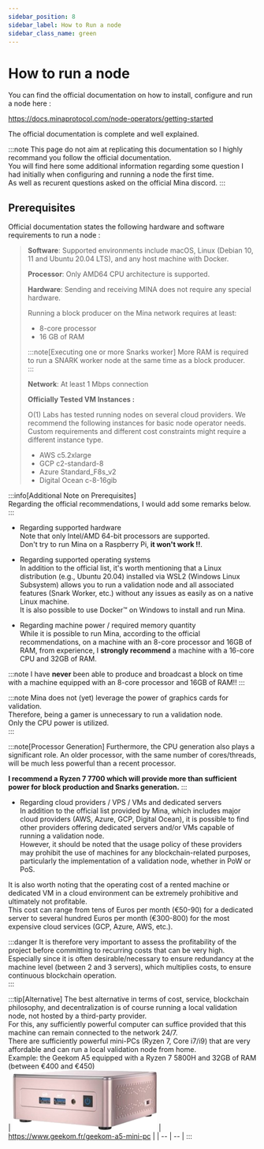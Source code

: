 ```yaml
---
sidebar_position: 8
sidebar_label: How to Run a node
sidebar_class_name: green
---
```

# How to run a node  
You can find the official documentation on how to install, configure and run a node here :  

https://docs.minaprotocol.com/node-operators/getting-started  

The official documentation is complete and well explained. 

:::note
This page do not aim at replicating this documentation so I highly recommand you follow the official documentation.  
You will find here some additional information regarding some question I had initially when configuring and running a node the first time.  
As well as recurent questions asked on the official Mina discord.
:::

## Prerequisites
Official documentation states the following hardware and software requirements to run a node :  

> **Software**: Supported environments include macOS, Linux (Debian 10, 11 and Ubuntu 20.04 LTS), and any host machine with Docker. 
> 
> **Processor**: Only AMD64 CPU architecture is supported.  
>  
> **Hardware**: Sending and receiving MINA does not require any special hardware.  
>  
> Running a block producer on the Mina network requires at least:  
> 
>* 8-core processor  
>* 16 GB of RAM  
>  
> :::note[Executing one or more Snarks worker]
> More RAM is required to run a SNARK worker node at the same time as a block producer.  
> :::
> 
> **Network**: At least 1 Mbps connection  
>  
> **Officially Tested VM Instances :**  
> 
> O(1) Labs has tested running nodes on several cloud providers. We recommend the following instances for basic node operator needs.  
> Custom requirements and different cost constraints might require a different instance type.
> 
>* AWS c5.2xlarge  
>* GCP c2-standard-8  
>* Azure Standard_F8s_v2  
>* Digital Ocean c-8-16gib  

:::info[Additional Note on Prerequisites]  
Regarding the official recommendations, I would add some remarks below.
:::

* Regarding supported hardware  
Note that only Intel/AMD 64-bit processors are supported.  
Don't try to run Mina on a Raspberry Pi, **it won't work !!**.

* Regarding supported operating systems  
In addition to the official list, it's worth mentioning that a Linux distribution (e.g., Ubuntu 20.04) installed via WSL2 (Windows Linux Subsystem) allows you to run a validation node and all associated features (Snark Worker, etc.) without any issues as easily as on a native Linux machine.  
It is also possible to use Docker™ on Windows to install and run Mina.

* Regarding machine power / required memory quantity  
While it is possible to run Mina, according to the official recommendations, on a machine with an 8-core processor and 16GB of RAM, from experience, I **strongly recommend** a machine with a 16-core CPU and 32GB of RAM.

:::note
I have **never** been able to produce and broadcast a block on time with a machine equipped with an 8-core processor and 16GB of RAM!!
:::

:::note
Mina does not (yet) leverage the power of graphics cards for validation.  
Therefore, being a gamer is unnecessary to run a validation node.  
Only the CPU power is utilized.  
:::

:::note[Processor Generation]
Furthermore, the CPU generation also plays a significant role. An older processor, with the same number of cores/threads, will be much less powerful than a recent processor.

**I recommend a Ryzen 7 7700 which will provide more than sufficient power for block production and Snarks generation.**
:::

* Regarding cloud providers / VPS / VMs and dedicated servers    
In addition to the official list provided by Mina, which includes major cloud providers (AWS, Azure, GCP, Digital Ocean), it is possible to find other providers offering dedicated servers and/or VMs capable of running a validation node.  
However, it should be noted that the usage policy of these providers may prohibit the use of machines for any blockchain-related purposes, particularly the implementation of a validation node, whether in PoW or PoS.  

It is also worth noting that the operating cost of a rented machine or dedicated VM in a cloud environment can be extremely prohibitive and ultimately not profitable.  
This cost can range from tens of Euros per month (€50-90) for a dedicated server to several hundred Euros per month (€300-800) for the most expensive cloud services (GCP, Azure, AWS, etc.).  

:::danger
It is therefore very important to assess the profitability of the project before committing to recurring costs that can be very high.  
Especially since it is often desirable/necessary to ensure redundancy at the machine level (between 2 and 3 servers), which multiplies costs, to ensure continuous blockchain operation.  
:::

:::tip[Alternative]
The best alternative in terms of cost, service, blockchain philosophy, and decentralization is of course running a local validation node, not hosted by a third-party provider.  
For this, any sufficiently powerful computer can suffice provided that this machine can remain connected to the network 24/7.  
There are sufficiently powerful mini-PCs (Ryzen 7, Core i7/i9) that are very affordable and can run a local validation node from home.  
Example: the Geekom A5 equipped with a Ryzen 7 5800H and 32GB of RAM (between €400 and €450)  
| ![Geekom A5](../assets/geekom_a5.png) | https://www.geekom.fr/geekom-a5-mini-pc |
| -- | -- |
:::


